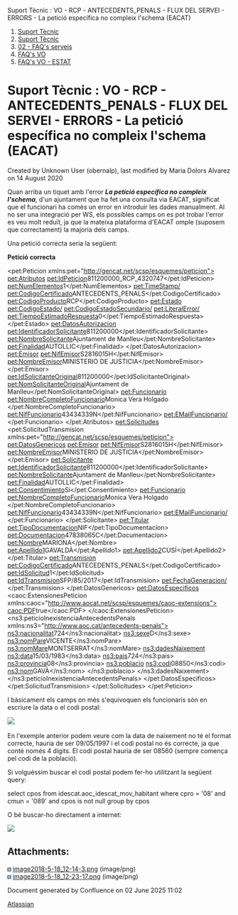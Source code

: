 Suport Tècnic : VO - RCP - ANTECEDENTS\_PENALS - FLUX DEL SERVEI - ERRORS - La petició específica no compleix l'schema (EACAT)  

1.  [Suport Tècnic](index.html)
2.  [Suport Tècnic](13893782.html)
3.  [02 - FAQ's serveis](26313393.html)
4.  [FAQ's VO](28705575.html)
5.  [FAQ's VO - ESTAT](28705579.html)

Suport Tècnic : VO - RCP - ANTECEDENTS\_PENALS - FLUX DEL SERVEI - ERRORS - La petició específica no compleix l'schema (EACAT)
==============================================================================================================================

Created by Unknown User (obernalp), last modified by Maria Dolors Alvarez on 14 August 2020

Quan arriba un tiquet amb l'error _**La petició específica no compleix l'schema**_, d'un ajuntament que ha fet una consulta via EACAT, significat que el funcionari ha comès un error en introduir les dades manualment. Al no ser una integració per WS, els possibles camps on es pot trobar l'error es veu molt reduït, ja que la mateixa plataforma d'EACAT omple (suposem que correctament) la majoria dels camps.

Una petició correcta seria la següent:

**Petició correcta**

<pet:Peticion xmlns:pet="http://gencat.net/scsp/esquemes/peticion">
	<pet:Atributos>
		<pet:IdPeticion>811200000\_RCP\_4320747</pet:IdPeticion>
		<pet:NumElementos>1</pet:NumElementos>
		<pet:TimeStamp/>
		<pet:CodigoCertificado>ANTECEDENTS\_PENALS</pet:CodigoCertificado>
		<pet:CodigoProducto>RCP</pet:CodigoProducto>
		<pet:Estado>
			<pet:CodigoEstado/>
			<pet:CodigoEstadoSecundario/>
			<pet:LiteralError/>
			<pet:TiempoEstimadoRespuesta>0</pet:TiempoEstimadoRespuesta>
		</pet:Estado>
		<pet:DatosAutorizacion>
			<pet:IdentificadorSolicitante>811200000</pet:IdentificadorSolicitante>
			<pet:NombreSolicitante>Ajuntament de Manlleu</pet:NombreSolicitante>
			<pet:Finalidad>AUTOLLIC</pet:Finalidad>
		</pet:DatosAutorizacion>
		<pet:Emisor>
			<pet:NifEmisor>S2816015H</pet:NifEmisor>
			<pet:NombreEmisor>MINISTERIO DE JUSTICIA</pet:NombreEmisor>
		</pet:Emisor>
		<pet:IdSolicitanteOriginal>811200000</pet:IdSolicitanteOriginal>
		<pet:NomSolicitanteOriginal>Ajuntament de Manlleu</pet:NomSolicitanteOriginal>
		<pet:Funcionario>
			<pet:NombreCompletoFuncionario>Monica Vera Holgado </pet:NombreCompletoFuncionario>
			<pet:NifFuncionario>43434339N</pet:NifFuncionario>
			<pet:EMailFuncionario/>
		</pet:Funcionario>
	</pet:Atributos>
	<pet:Solicitudes>
		<pet:SolicitudTransmision xmlns:pet="http://gencat.net/scsp/esquemes/peticion">
			<pet:DatosGenericos>
				<pet:Emisor>
					<pet:NifEmisor>S2816015H</pet:NifEmisor>
					<pet:NombreEmisor>MINISTERIO DE JUSTICIA</pet:NombreEmisor>
				</pet:Emisor>
				<pet:Solicitante>
					<pet:IdentificadorSolicitante>811200000</pet:IdentificadorSolicitante>
					<pet:NombreSolicitante>Ajuntament de Manlleu</pet:NombreSolicitante>
					<pet:Finalidad>AUTOLLIC</pet:Finalidad>
					<pet:Consentimiento>Si</pet:Consentimiento>
					<pet:Funcionario>
						<pet:NombreCompletoFuncionario>Monica Vera Holgado </pet:NombreCompletoFuncionario>
						<pet:NifFuncionario>43434339N</pet:NifFuncionario>
						<pet:EMailFuncionario/>
					</pet:Funcionario>
				</pet:Solicitante>
				<pet:Titular>
					<pet:TipoDocumentacion>NIF</pet:TipoDocumentacion>
					<pet:Documentacion>47838065C</pet:Documentacion>
					<pet:Nombre>MARIONA</pet:Nombre>
					<pet:Apellido1>GAVALDÀ</pet:Apellido1>
					<pet:Apellido2>CUSÍ</pet:Apellido2>
				</pet:Titular>
				<pet:Transmision>
					<pet:CodigoCertificado>ANTECEDENTS\_PENALS</pet:CodigoCertificado>
					<pet:IdSolicitud>1</pet:IdSolicitud>
					<pet:IdTransmision>SFP/85/2017</pet:IdTransmision>
					<pet:FechaGeneracion/>
				</pet:Transmision>
			</pet:DatosGenericos>
			<pet:DatosEspecificos>
				<caoc:ExtensionesPeticion xmlns:caoc="http://www.aocat.net/scsp/esquemes/caoc-extensions">
					<caoc:PDF>true</caoc:PDF>
				</caoc:ExtensionesPeticion>
				<ns3:peticioInexistenciaAntecedentsPenals xmlns:ns3="http://www.aoc.cat/antecedents-penals">
					<ns3:nacionalitat>724</ns3:nacionalitat>
					<ns3:sexe>D</ns3:sexe>
					<ns3:nomPare>VICENTE</ns3:nomPare>
					<ns3:nomMare>MONTSERRAT</ns3:nomMare>
					<ns3:dadesNaixement>
						<ns3:data>15/03/1983</ns3:data>
						<ns3:pais>724</ns3:pais>
						<ns3:provincia>08</ns3:provincia>
						<ns3:poblacio>
							<ns3:codi>08850</ns3:codi>
							<ns3:nom>GAVÀ</ns3:nom>
						</ns3:poblacio>
					</ns3:dadesNaixement>
				</ns3:peticioInexistenciaAntecedentsPenals>
			</pet:DatosEspecificos>
		</pet:SolicitudTransmision>
	</pet:Solicitudes>
</pet:Peticion>

  

I bàsicament els camps on més s'equivoquen els funcionaris són en escriure la data o el codi postal:

![](attachments/26313301/26315869.png)

En l'exemple anterior podem veure com la data de naixement no té el format correcte, hauria de ser 09/05/1997 i el codi postal no és correcte, ja que conté només 4 dígits. El codi postal hauria de ser 08560 (sempre comença pel codi de la població).

Si volguéssim buscar el codi postal podem fer-ho utilitzant la següent query:

select cpos from idescat.aoc\_idescat\_mov\_habitant 
where cpro = '08'
and cmun = '089'
and cpos is not null
group by cpos

O bé buscar-ho directament a internet:

![](attachments/26313301/26315850.png)

  

  

  

Attachments:
------------

![](images/icons/bullet_blue.gif) [image2018-5-18\_12-14-3.png](attachments/26313301/26315869.png) (image/png)  
![](images/icons/bullet_blue.gif) [image2018-5-18\_12-23-17.png](attachments/26313301/26315850.png) (image/png)  

Document generated by Confluence on 02 June 2025 11:02

[Atlassian](http://www.atlassian.com/)